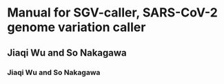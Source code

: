 # Manual for SGV-caller, SARS-CoV-2 genome variation caller

## Jiaqi Wu and So Nakagawa
### Jiaqi Wu and So Nakagawa
